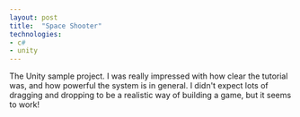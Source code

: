 ```yaml
---
layout: post
title:  "Space Shooter"
technologies:
- c#
- unity
---
```

The Unity sample project. I was really impressed with how clear the tutorial was, and how
powerful the system is in general. I didn't expect lots of dragging and dropping to be a
realistic way of building a game, but it seems to work!
